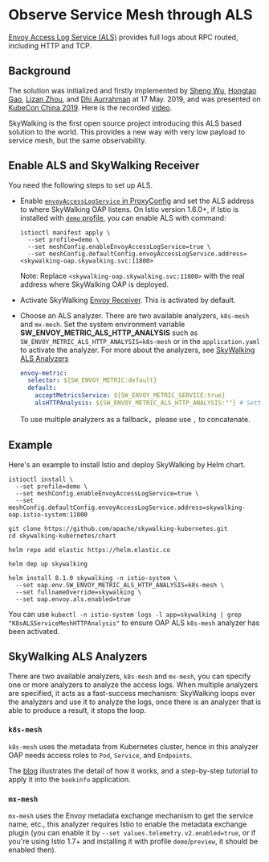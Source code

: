 # Observe Service Mesh through ALS

[Envoy Access Log Service (ALS)](https://www.envoyproxy.io/docs/envoy/latest/api-v2/service/accesslog/v2/als.proto) provides
full logs about RPC routed, including HTTP and TCP.

## Background

The solution was initialized and firstly implemented by [Sheng Wu](https://github.com/wu-sheng), [Hongtao Gao](https://github.com/hanahmily), [Lizan Zhou](https://github.com/lizan), 
and [Dhi Aurrahman](https://github.com/dio) at 17 May. 2019, and was presented on [KubeCon China 2019](https://kccncosschn19eng.sched.com/event/NroB/observability-in-service-mesh-powered-by-envoy-and-apache-skywalking-sheng-wu-lizan-zhou-tetrate).
Here is the recorded [video](https://www.youtube.com/watch?v=tERm39ju9ew).

SkyWalking is the first open source project introducing this ALS based solution to the world. This provides a new way with very low payload to service mesh, but the same observability.

## Enable ALS and SkyWalking Receiver

You need the following steps to set up ALS.

- Enable [`envoyAccessLogService` in ProxyConfig](https://istio.io/docs/reference/config/istio.mesh.v1alpha1/#ProxyConfig) and set the ALS address to where SkyWalking OAP listens.
On Istio version 1.6.0+, if Istio is installed with [`demo` profile](https://istio.io/latest/docs/setup/additional-setup/config-profiles/), you can enable ALS with command:

   ```shell
   istioctl manifest apply \
     --set profile=demo \
     --set meshConfig.enableEnvoyAccessLogService=true \
     --set meshConfig.defaultConfig.envoyAccessLogService.address=<skywalking-oap.skywalking.svc:11800>
   ```

   Note: Replace `<skywalking-oap.skywalking.svc:11800>` with the real address where SkyWalking OAP is deployed.
    
- Activate SkyWalking [Envoy Receiver](../backend/backend-receivers.md). This is activated by default. 

- Choose an ALS analyzer. There are two available analyzers, `k8s-mesh` and `mx-mesh`.
  Set the system environment variable **SW_ENVOY_METRIC_ALS_HTTP_ANALYSIS** such as `SW_ENVOY_METRIC_ALS_HTTP_ANALYSIS=k8s-mesh`
  or in the `application.yaml` to activate the analyzer. For more about the analyzers, see [SkyWalking ALS Analyzers](#skywalking-als-analyzers)

   ```yaml
   envoy-metric:
     selector: ${SW_ENVOY_METRIC:default}
     default:
       acceptMetricsService: ${SW_ENVOY_METRIC_SERVICE:true}
       alsHTTPAnalysis: ${SW_ENVOY_METRIC_ALS_HTTP_ANALYSIS:""} # Setting the system env variable would override this. 
   ```

   To use multiple analyzers as a fallback，please use `,` to concatenate.

## Example

Here's an example to install Istio and deploy SkyWalking by Helm chart.

```shell
istioctl install \
  --set profile=demo \
  --set meshConfig.enableEnvoyAccessLogService=true \
  --set meshConfig.defaultConfig.envoyAccessLogService.address=skywalking-oap.istio-system:11800

git clone https://github.com/apache/skywalking-kubernetes.git
cd skywalking-kubernetes/chart

helm repo add elastic https://helm.elastic.co

helm dep up skywalking

helm install 8.1.0 skywalking -n istio-system \
  --set oap.env.SW_ENVOY_METRIC_ALS_HTTP_ANALYSIS=k8s-mesh \
  --set fullnameOverride=skywalking \
  --set oap.envoy.als.enabled=true
```

You can use `kubectl -n istio-system logs -l app=skywalking | grep "K8sALSServiceMeshHTTPAnalysis"` to ensure OAP ALS `k8s-mesh` analyzer has been activated.

## SkyWalking ALS Analyzers

There are two available analyzers, `k8s-mesh` and `mx-mesh`, you can specify one or more analyzers to analyze the access logs.
When multiple analyzers are specified, it acts as a fast-success mechanism: SkyWalking loops over the analyzers and use it to analyze the logs, once
there is an analyzer that is able to produce a result, it stops the loop.

### `k8s-mesh`

`k8s-mesh` uses the metadata from Kubernetes cluster, hence in this analyzer OAP needs access roles to `Pod`, `Service`, and `Endpoints`.

The [blog](https://skywalking.apache.org/blog/2020-12-03-obs-service-mesh-with-sw-and-als/) illustrates the detail of how it works, and a step-by-step tutorial to apply it into the `bookinfo` application.

### `mx-mesh`

`mx-mesh` uses the Envoy metadata exchange mechanism to get the service name, etc.,
this analyzer requires Istio to enable the metadata exchange plugin (you can enable it by `--set values.telemetry.v2.enabled=true`,
or if you're using Istio 1.7+ and installing it with profile `demo`/`preview`, it should be enabled then).

